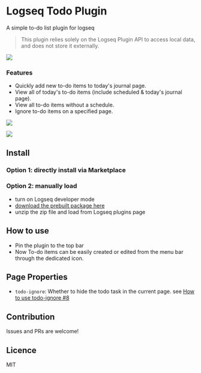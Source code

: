 # Logseq Todo Plugin

A simple to-do list plugin for logseq

> This plugin relies solely on the Logseq Plugin API to access local data, and does not store it externally.

<a href="https://www.buymeacoffee.com/yuexunjiang"><img src="https://img.buymeacoffee.com/button-api/?text=Buy me a coffee&emoji=&slug=yuexunjiang&button_colour=FFDD00&font_colour=000000&font_family=Comic&outline_colour=000000&coffee_colour=ffffff" /></a>

### Features
- Quickly add new to-do items to today's journal page.
- View all of today's to-do items (include scheduled & today's journal page).
- View all to-do items without a schedule.
- Ignore to-do items on a specified page.

![](./screenshots/plugin-panel.png)

![](./screenshots/plugin-settings.png)

## Install

### Option 1: directly install via Marketplace

### Option 2: manually load

- turn on Logseq developer mode
- [download the prebuilt package here](https://github.com/ahonn/logseq-plugin-todo/releases)
- unzip the zip file and load from Logseq plugins page

## How to use

- Pin the plugin to the top bar
- Now To-do items can be easily created or edited from the menu bar through the dedicated icon.

## Page Properties

- `todo-ignore`: Whether to hide the todo task in the current page. see [How to use todo-ignore #8](https://github.com/ahonn/logseq-plugin-todo/issues/8)

## Contribution
Issues and PRs are welcome!

## Licence
MIT

